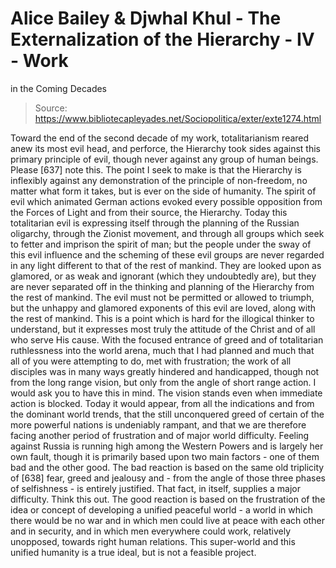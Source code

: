 # Alice Bailey & Djwhal Khul - The Externalization of the Hierarchy - IV - Work
in the Coming Decades

> Source: https://www.bibliotecapleyades.net/Sociopolitica/exter/exte1274.html

Toward the end of the second decade of my work, totalitarianism reared anew its most evil head, and perforce, the Hierarchy took sides against this primary principle of evil, though never against any group of human beings. Please [637] note this. The point I seek to make is that the Hierarchy is inflexibly against any demonstration of the principle of non-freedom, no matter what form it takes, but is ever on the side of humanity. The spirit of evil which animated German actions evoked every possible opposition from the Forces of Light and from their source, the Hierarchy. Today this totalitarian evil is expressing itself through the planning of the Russian oligarchy, through the Zionist movement, and through all groups which seek to fetter and imprison the spirit of man; but the people under the sway of this evil influence and the scheming of these evil groups are never regarded in any light different to that of the rest of mankind. They are looked upon as glamored, or as weak and ignorant (which they undoubtedly are), but they are never separated off in the thinking and planning of the Hierarchy from the rest of mankind. The evil must not be permitted or allowed to triumph, but the unhappy and glamored exponents of this evil are loved, along with the rest of mankind. This is a point which is hard for the illogical thinker to understand, but it expresses most truly the attitude of the Christ and of all who serve His cause.
With the focused entrance of greed and of totalitarian ruthlessness into the world arena, much that I had planned and much that all of you were attempting to do, met with frustration; the work of all disciples was in many ways greatly hindered and handicapped, though not from the long range vision, but only from the angle of short range action. I would ask you to have this in mind. The vision stands even when immediate action is blocked.
Today it would appear, from all the indications and from the dominant world trends, that the still unconquered greed of certain of the more powerful nations is undeniably rampant, and that we are therefore facing another period of frustration and of major world difficulty. Feeling against Russia is running high among the Western Powers and is largely her own fault, though it is primarily based upon two main factors - one of them bad and the other good.
The bad reaction is based on the same old triplicity of [638] fear, greed and jealousy and - from the angle of those three phases of selfishness - is entirely justified. That fact, in itself, supplies a major difficulty. Think this out.
The good reaction is based on the frustration of the idea or concept of developing a unified peaceful world - a world in which there would be no war and in which men could live at peace with each other and in security, and in which men everywhere could work, relatively unopposed, towards right human relations. This super-world and this unified humanity is a true ideal, but is not a feasible project.
